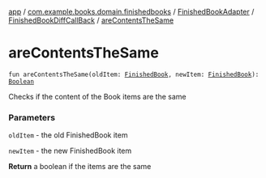 [app](../../../index.md) / [com.example.books.domain.finishedbooks](../../index.md) / [FinishedBookAdapter](../index.md) / [FinishedBookDiffCallBack](index.md) / [areContentsTheSame](./are-contents-the-same.md)

# areContentsTheSame

`fun areContentsTheSame(oldItem: `[`FinishedBook`](../../../com.example.books.data.finished-books/-finished-book/index.md)`, newItem: `[`FinishedBook`](../../../com.example.books.data.finished-books/-finished-book/index.md)`): `[`Boolean`](https://kotlinlang.org/api/latest/jvm/stdlib/kotlin/-boolean/index.html)

Checks if the content of the Book items are the same

### Parameters

`oldItem` - the old FinishedBook item

`newItem` - the new FinishedBook item

**Return**
a boolean if the items are the same

